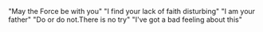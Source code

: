 "May the Force be with you"
"I find your lack of faith disturbing"
"I am your father"
"Do or do not.There is no try"
"I've got a bad feeling about this"
